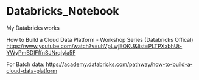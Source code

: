 # Databricks_Notebook
My Databricks works

How to Build a Cloud Data Platform - Workshop Series (Databricks Offical)
https://www.youtube.com/watch?v=uhVpLwjEOKU&list=PLTPXxbhUt-YWyPmBDlFffnSJNrqIyla5F

For Batch data: https://academy.databricks.com/pathway/how-to-build-a-cloud-data-platform
